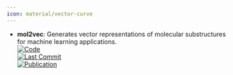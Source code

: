```yaml
---
icon: material/vector-curve
---
```


- **mol2vec**: Generates vector representations of molecular substructures for machine learning applications.  
	[![Code](https://img.shields.io/github/stars/samoturk/mol2vec?style=for-the-badge&logo=github)](https://github.com/samoturk/mol2vec)  
	[![Last Commit](https://img.shields.io/github/last-commit/samoturk/mol2vec?style=for-the-badge&logo=github)](https://github.com/samoturk/mol2vec)  
	[![Publication](https://img.shields.io/badge/Publication-Citations:447-blue?style=for-the-badge&logo=bookstack)](https://doi.org/10.1021/acs.jcim.7b00616)  
